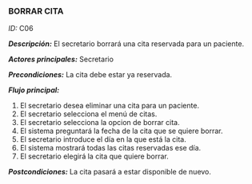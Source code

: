 ### **BORRAR CITA**
*ID:* C06	

__*Descripción:*__ El secretario borrará una cita reservada para un paciente.

__*Actores principales:*__ Secretario

__*Precondiciones:*__
La cita debe estar ya reservada.

__*Flujo principal:*__
1. El secretario desea eliminar una cita para un paciente.
2. El secretario selecciona el menú de citas.
3. El secretario selecciona la opcion de borrar cita.
4. El sistema preguntará la fecha de la cita que se quiere borrar.
5. El secretario introduce el día en la que está la cita.
6. El sistema mostrará todas las citas reservadas ese día.
7. El secretario elegirá la cita que quiere borrar.

__*Postcondiciones:*__
La cita pasará a estar disponible de nuevo.

